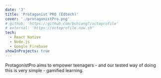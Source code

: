 ```yaml
---
date: '3'
title: 'Protagonist PRO (Edtech)'
cover: './protagonistPro.png'
# github: 'https://github.com/bchiang7/octoprofile'
# external: 'https://octoprofile.now.sh'
tech:
  - React Native
  - Node.js
  - Google Firebase
showInProjects: true
---
```


ProtagonistPro aims to empower teenagers - and our tested way of doing this is very simple - gamified learning.
